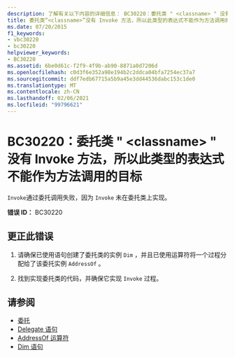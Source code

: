 ```yaml
---
description: 了解有关以下内容的详细信息： BC30220：委托类 " <classname> " 没有 Invoke 方法，所以此类型的表达式不能作为方法调用的目标
title: 委托类“<classname>”没有 Invoke 方法，所以此类型的表达式不能作为方法调用的目标
ms.date: 07/20/2015
f1_keywords:
- vbc30220
- bc30220
helpviewer_keywords:
- BC30220
ms.assetid: 6be0d61c-f2f9-4f9b-ab90-8871a0d7206d
ms.openlocfilehash: c0d3f6e352a98e194b2c2ddca04bfa7254ec37a7
ms.sourcegitcommit: ddf7edb67715a5b9a45e3dd44536dabc153c1de0
ms.translationtype: MT
ms.contentlocale: zh-CN
ms.lasthandoff: 02/06/2021
ms.locfileid: "99796621"
---
```

# <a name="bc30220-delegate-class-classname-has-no-invoke-method-so-an-expression-of-this-type-cannot-be-the-target-of-a-method-call"></a>BC30220：委托类 " \<classname> " 没有 Invoke 方法，所以此类型的表达式不能作为方法调用的目标

`Invoke`通过委托调用失败，因为 `Invoke` 未在委托类上实现。

 **错误 ID：** BC30220

## <a name="to-correct-this-error"></a>更正此错误

1. 请确保已使用语句创建了委托类的实例 `Dim` ，并且已使用运算符将一个过程分配给了该委托实例 `AddressOf` 。

2. 找到实现委托类的代码，并确保它实现 `Invoke` 过程。

## <a name="see-also"></a>请参阅

- [委托](../../programming-guide/language-features/delegates/index.md)
- [Delegate 语句](../statements/delegate-statement.md)
- [AddressOf 运算符](../operators/addressof-operator.md)
- [Dim 语句](../statements/dim-statement.md)
